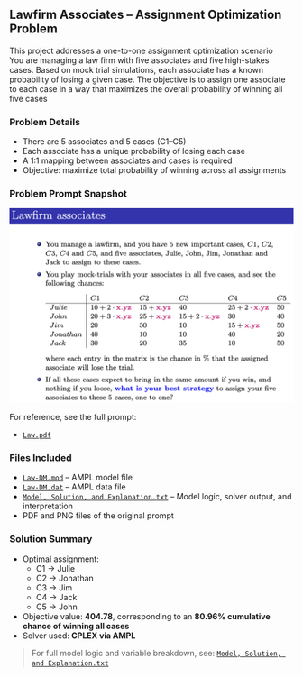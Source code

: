 ## Lawfirm Associates – Assignment Optimization Problem

This project addresses a one-to-one assignment optimization scenario  
You are managing a law firm with five associates and five high-stakes cases. Based on mock trial simulations, each associate has a known probability of losing a given case. The objective is to assign one associate to each case in a way that maximizes the overall probability of winning all five cases

### Problem Details
- There are 5 associates and 5 cases (C1–C5)
- Each associate has a unique probability of losing each case
- A 1:1 mapping between associates and cases is required
- Objective: maximize total probability of winning across all assignments

### Problem Prompt Snapshot

![Problem Description](./Law.png)

For reference, see the full prompt:
- [`Law.pdf`](./Law.pdf)

### Files Included
- [`Law-DM.mod`](./Law-DM.mod) – AMPL model file
- [`Law-DM.dat`](./Law-DM.dat) – AMPL data file
- [`Model, Solution, and Explanation.txt`](./Model%2C%20Solution%2C%20and%20Explanation.txt) – Model logic, solver output, and interpretation
- PDF and PNG files of the original prompt

### Solution Summary
- Optimal assignment:
  - C1 → Julie
  - C2 → Jonathan
  - C3 → Jim
  - C4 → Jack
  - C5 → John
- Objective value: **404.78**, corresponding to an **80.96% cumulative chance of winning all cases**
- Solver used: **CPLEX via AMPL**

> For full model logic and variable breakdown, see: [`Model, Solution, and Explanation.txt`](./Model%2C%20Solution%2C%20and%20Explanation.txt)